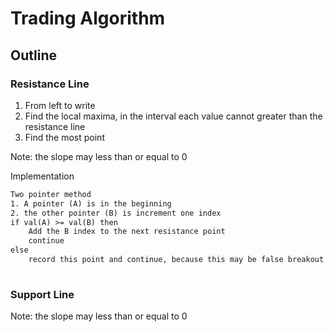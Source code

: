 # Trading Algorithm
## Outline
### Resistance Line
1. From left to write
2. Find the local maxima, in the interval each value cannot greater than the resistance line
3. Find the most point

Note: the slope may less than or equal to 0

Implementation
```txt
Two pointer method
1. A pointer (A) is in the beginning
2. the other pointer (B) is increment one index
if val(A) >= val(B) then
    Add the B index to the next resistance point
    continue
else
    record this point and continue, because this may be false breakout
    
```

### Support Line

Note: the slope may less than or equal to 0